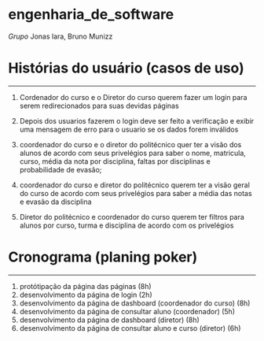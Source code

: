 # engenharia_de_software
*Grupo* Jonas lara, Bruno Munizz
# Histórias do usuário (casos de uso)
_____________________________________
1. Cordenador do curso e o Diretor do curso querem fazer um login para serem
   redirecionados para suas devidas páginas
   
2. Depois dos usuarios fazerem o login deve ser feito a verificação e exibir uma
   mensagem de erro para o usuario se os dados forem inválidos
   
3. coordenador do curso e o diretor do politécnico quer ter a visão dos alunos de
   acordo com seus privelégios para saber o  nome, matricula, curso, média da nota
   por disciplina, faltas por disciplinas e probabilidade de evasão;
   
4. coordenador do curso e diretor do politécnico querem ter a visão geral do curso
   de acordo com seus privelégios para saber a média das notas e evasão da disciplina
   
5. Diretor do politécnico e coordenador do curso querem ter filtros para alunos por
   curso, turma e disciplina de acordo com os privelégios

# Cronograma (planing poker)
____________________________
1. protótipação da página das páginas (8h)
2. desenvolvimento da página de login (2h)
3. desenvolvimento da página de dashboard (coordenador do curso) (8h)
4. desenvolvimento da página de consultar aluno (coordenador) (5h)
5. desenvolvimento da página de dashboard (diretor) (8h)
6. desenvolvimento da página de consultar aluno e curso (diretor) (6h)
